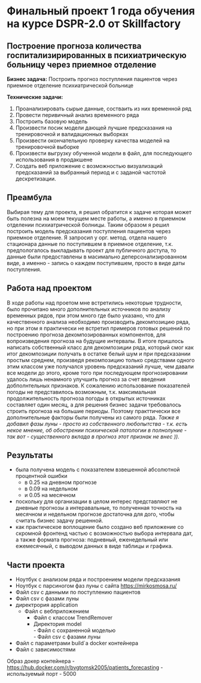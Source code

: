 # **Финальный проект 1 года обучения на курсе DSPR-2.0 от Skillfactory** #
## **Построение прогноза количества госпитализирированных в психиатрическую больницу через приемное отделение** ##
**Бизнес задача:** Построить прогноз поступления пациентов через приемное отделение психиатрической больнице  
        
**Технические задачи:**
1. Проанализировать сырые данные, состваить из них временной ряд
2. Провести перивичный анализ временного ряда
3. Построить базовую модель
4. Произвести посик модели дающей лучшие предсказания на тренировочной и валидационных выборках
5. Произвести окончательную проверку качества моделей на тренировочной выборке
6. Произвести выгрузку обученной модели в файл, для последующего использования в продакшене
7. Создать веб приложение с возможностью визуализаций предсказаний за выбранный период и с заданой частотой дескретизации.

## Преамбула ##

Выбирая тему для проекта, я решил обратится к задаче которая может быть полезна на моем текущем месте работы, а именно в приемном отделении психиатрической болницы.
Таким образом я решил построить модель предсказания поступления пациентов через приемное отделение.
Я запросил у орг. метод. отдела нашего стационара данные по поступившем в приемное отделение, т.к. предпологалось выкладывать проект для публичного доступа, то данные были предоставлены в масимально деперсонализированном виде, а именно - запись о каждем поступившем, просто в виде даты поступления.

## Работа над проектом ##
В ходе работы над проетом мне встретились некоторые трудности, было прочитано много дополнительных источников по анализу временных рядов, при этом много где было указано, что для качественного анализа необходимо производить декомпозицию ряда, но при этом я практически не встретил примеров готовых решений по построению прогноза декомпозированных компонентов, для вопроизведения прогноза на будущие интервалы. В итоге пришлось написать собственный класс для декомпозиции ряда, который смог как итог декомпозиции получать в остатке белый шум и при предсказании простым среднем, произведя рекомпозицию только средствами одного этим классом уже получался уровень предсказаний лучше, чем давали все модели до этого, кроме того при последующем прогнозировании удалось лишь ненамного улучшить прогноз за счет введения добполнтельных признаков. К сожалению использование показателей погоды не представилось возможным, т.к. максимальная продолжительность прогноза погоды в открытых источниках составляет один месяц, а для решения бизнес задачи требовалось строить прогноза на большие периоды. Поэтому практтически все дополнительные факторы были получены из самого ряда. *Также я добавил фазы луны - просто из собственного любопытства - т.к. есть некое мнение, об обострении психической патологии в полнолуние - так вот - существенного вклада в прогноз этот признак не внес )).*

## Результаты ##
- была получена модель с показателем взвешенной абсолютной процентной ошибки  
    - в 0.25 на дневном прогнозе  
    - в 0.09 на недельном  
    - и 0.05 на месячном  
- поскольку для организации в целом интерес представляют не дневные прогнозы а интеравальные, то полученная точность на месячном и недельном прогнозе достаточна для дого, чтобы считать бизнес задачу решенной.
- как практическое воплощение было создано веб приложение со скромной фронтенд частью с возможностью выбора интервала дат, а также формата прогноза: подневный, еженедельный или ежемесячный, с выводом данных в виде таблицы и графика.

## Части проекта ##
- Ноутбук с анализом ряда и построением модели предсказания
- Ноутбук с парсиногом фаз луны с сайта https://mirkosmosa.ru/
- Файл csv с данными по поступлению пациентов
- Файл csv с фазами луны
- директрория application  
    - Файл с вебприложением  
        - Файл с классом TrendRemover  
        - Директория model  
                - Файл с сохраненной моделью  
                - Файл csv с фазами луны  
- Файл с параметрами build`а docker контейнера
- Файл с зависимостями
    
    
Образ докер контейнера - https://hub.docker.com/r/bvgtomsk2005/patients_forecasting - используемый порт - 5000
